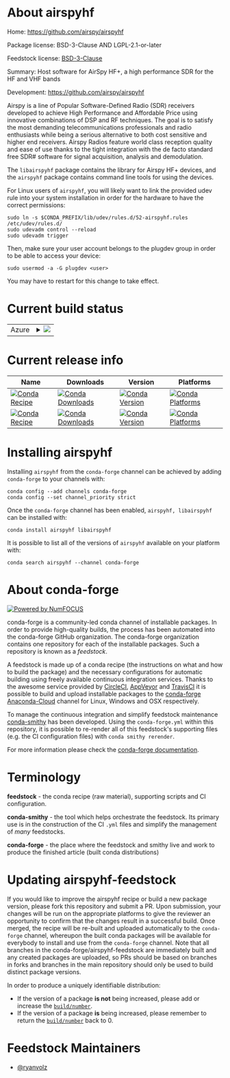 About airspyhf
==============

Home: https://github.com/airspy/airspyhf

Package license: BSD-3-Clause AND LGPL-2.1-or-later

Feedstock license: [BSD-3-Clause](https://github.com/conda-forge/airspyhf-feedstock/blob/master/LICENSE.txt)

Summary: Host software for AirSpy HF+, a high performance SDR for the HF and VHF bands

Development: https://github.com/airspy/airspyhf

Airspy is a line of Popular Software-Defined Radio (SDR) receivers
developed to achieve High Performance and Affordable Price using innovative
combinations of DSP and RF techniques. The goal is to satisfy the most
demanding telecommunications professionals and radio enthusiasts while
being a serious alternative to both cost sensitive and higher end
receivers. Airspy Radios feature world class reception quality and ease of
use thanks to the tight integration with the de facto standard free SDR#
software for signal acquisition, analysis and demodulation.

The `libairspyhf` package contains the library for Airspy HF+ devices, and
the `airspyhf` package contains command line tools for using the devices.

For Linux users of `airspyhf`, you will likely want to link the provided
udev rule into your system installation in order for the hardware to have
the correct permissions:

    sudo ln -s $CONDA_PREFIX/lib/udev/rules.d/52-airspyhf.rules /etc/udev/rules.d/
    sudo udevadm control --reload
    sudo udevadm trigger

Then, make sure your user account belongs to the plugdev group in order to
be able to access your device:

    sudo usermod -a -G plugdev <user>

You may have to restart for this change to take effect.


Current build status
====================


<table>
    
  <tr>
    <td>Azure</td>
    <td>
      <details>
        <summary>
          <a href="https://dev.azure.com/conda-forge/feedstock-builds/_build/latest?definitionId=13510&branchName=master">
            <img src="https://dev.azure.com/conda-forge/feedstock-builds/_apis/build/status/airspyhf-feedstock?branchName=master">
          </a>
        </summary>
        <table>
          <thead><tr><th>Variant</th><th>Status</th></tr></thead>
          <tbody><tr>
              <td>linux_64</td>
              <td>
                <a href="https://dev.azure.com/conda-forge/feedstock-builds/_build/latest?definitionId=13510&branchName=master">
                  <img src="https://dev.azure.com/conda-forge/feedstock-builds/_apis/build/status/airspyhf-feedstock?branchName=master&jobName=linux&configuration=linux_64_" alt="variant">
                </a>
              </td>
            </tr><tr>
              <td>osx_64</td>
              <td>
                <a href="https://dev.azure.com/conda-forge/feedstock-builds/_build/latest?definitionId=13510&branchName=master">
                  <img src="https://dev.azure.com/conda-forge/feedstock-builds/_apis/build/status/airspyhf-feedstock?branchName=master&jobName=osx&configuration=osx_64_" alt="variant">
                </a>
              </td>
            </tr><tr>
              <td>win_64</td>
              <td>
                <a href="https://dev.azure.com/conda-forge/feedstock-builds/_build/latest?definitionId=13510&branchName=master">
                  <img src="https://dev.azure.com/conda-forge/feedstock-builds/_apis/build/status/airspyhf-feedstock?branchName=master&jobName=win&configuration=win_64_" alt="variant">
                </a>
              </td>
            </tr>
          </tbody>
        </table>
      </details>
    </td>
  </tr>
</table>

Current release info
====================

| Name | Downloads | Version | Platforms |
| --- | --- | --- | --- |
| [![Conda Recipe](https://img.shields.io/badge/recipe-airspyhf-green.svg)](https://anaconda.org/conda-forge/airspyhf) | [![Conda Downloads](https://img.shields.io/conda/dn/conda-forge/airspyhf.svg)](https://anaconda.org/conda-forge/airspyhf) | [![Conda Version](https://img.shields.io/conda/vn/conda-forge/airspyhf.svg)](https://anaconda.org/conda-forge/airspyhf) | [![Conda Platforms](https://img.shields.io/conda/pn/conda-forge/airspyhf.svg)](https://anaconda.org/conda-forge/airspyhf) |
| [![Conda Recipe](https://img.shields.io/badge/recipe-libairspyhf-green.svg)](https://anaconda.org/conda-forge/libairspyhf) | [![Conda Downloads](https://img.shields.io/conda/dn/conda-forge/libairspyhf.svg)](https://anaconda.org/conda-forge/libairspyhf) | [![Conda Version](https://img.shields.io/conda/vn/conda-forge/libairspyhf.svg)](https://anaconda.org/conda-forge/libairspyhf) | [![Conda Platforms](https://img.shields.io/conda/pn/conda-forge/libairspyhf.svg)](https://anaconda.org/conda-forge/libairspyhf) |

Installing airspyhf
===================

Installing `airspyhf` from the `conda-forge` channel can be achieved by adding `conda-forge` to your channels with:

```
conda config --add channels conda-forge
conda config --set channel_priority strict
```

Once the `conda-forge` channel has been enabled, `airspyhf, libairspyhf` can be installed with:

```
conda install airspyhf libairspyhf
```

It is possible to list all of the versions of `airspyhf` available on your platform with:

```
conda search airspyhf --channel conda-forge
```


About conda-forge
=================

[![Powered by NumFOCUS](https://img.shields.io/badge/powered%20by-NumFOCUS-orange.svg?style=flat&colorA=E1523D&colorB=007D8A)](http://numfocus.org)

conda-forge is a community-led conda channel of installable packages.
In order to provide high-quality builds, the process has been automated into the
conda-forge GitHub organization. The conda-forge organization contains one repository
for each of the installable packages. Such a repository is known as a *feedstock*.

A feedstock is made up of a conda recipe (the instructions on what and how to build
the package) and the necessary configurations for automatic building using freely
available continuous integration services. Thanks to the awesome service provided by
[CircleCI](https://circleci.com/), [AppVeyor](https://www.appveyor.com/)
and [TravisCI](https://travis-ci.com/) it is possible to build and upload installable
packages to the [conda-forge](https://anaconda.org/conda-forge)
[Anaconda-Cloud](https://anaconda.org/) channel for Linux, Windows and OSX respectively.

To manage the continuous integration and simplify feedstock maintenance
[conda-smithy](https://github.com/conda-forge/conda-smithy) has been developed.
Using the ``conda-forge.yml`` within this repository, it is possible to re-render all of
this feedstock's supporting files (e.g. the CI configuration files) with ``conda smithy rerender``.

For more information please check the [conda-forge documentation](https://conda-forge.org/docs/).

Terminology
===========

**feedstock** - the conda recipe (raw material), supporting scripts and CI configuration.

**conda-smithy** - the tool which helps orchestrate the feedstock.
                   Its primary use is in the construction of the CI ``.yml`` files
                   and simplify the management of *many* feedstocks.

**conda-forge** - the place where the feedstock and smithy live and work to
                  produce the finished article (built conda distributions)


Updating airspyhf-feedstock
===========================

If you would like to improve the airspyhf recipe or build a new
package version, please fork this repository and submit a PR. Upon submission,
your changes will be run on the appropriate platforms to give the reviewer an
opportunity to confirm that the changes result in a successful build. Once
merged, the recipe will be re-built and uploaded automatically to the
`conda-forge` channel, whereupon the built conda packages will be available for
everybody to install and use from the `conda-forge` channel.
Note that all branches in the conda-forge/airspyhf-feedstock are
immediately built and any created packages are uploaded, so PRs should be based
on branches in forks and branches in the main repository should only be used to
build distinct package versions.

In order to produce a uniquely identifiable distribution:
 * If the version of a package **is not** being increased, please add or increase
   the [``build/number``](https://docs.conda.io/projects/conda-build/en/latest/resources/define-metadata.html#build-number-and-string).
 * If the version of a package **is** being increased, please remember to return
   the [``build/number``](https://docs.conda.io/projects/conda-build/en/latest/resources/define-metadata.html#build-number-and-string)
   back to 0.

Feedstock Maintainers
=====================

* [@ryanvolz](https://github.com/ryanvolz/)

